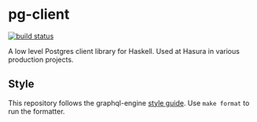 # pg-client

[![build status](https://img.shields.io/github/workflow/status/hasura/pg-client-hs/Haskell%20CI/main?style=flat-square&logo=github&label=build%20status)](https://github.com/hasura/pg-client-hs/actions?query=workflow%3AHaskell-CI+branch%3Amain)

A low level Postgres client library for Haskell. Used at Hasura in various production projects.

## Style

This repository follows the graphql-engine
[style guide](https://github.com/hasura/graphql-engine/blob/master/server/STYLE.md).
Use `make format` to run the formatter.
